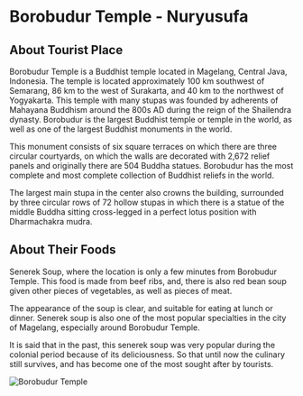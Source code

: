 # Borobudur Temple - Nuryusufa

## About Tourist Place

Borobudur Temple is a Buddhist temple located in Magelang, Central Java, Indonesia. The temple is located approximately 100 km southwest of Semarang, 86 km to the west of Surakarta, and 40 km to the northwest of Yogyakarta. This temple with many stupas was founded by adherents of Mahayana Buddhism around the 800s AD during the reign of the Shailendra dynasty. Borobudur is the largest Buddhist temple or temple in the world, as well as one of the largest Buddhist monuments in the world.

This monument consists of six square terraces on which there are three circular courtyards, on which the walls are decorated with 2,672 relief panels and originally there are 504 Buddha statues. Borobudur has the most complete and most complete collection of Buddhist reliefs in the world.

The largest main stupa in the center also crowns the building, surrounded by three circular rows of 72 hollow stupas in which there is a statue of the middle Buddha sitting cross-legged in a perfect lotus position with Dharmachakra mudra.

## About Their Foods

Senerek Soup, where the location is only a few minutes from Borobudur Temple. This food is made from beef ribs, and, there is also red bean soup given other pieces of vegetables, as well as pieces of meat.

The appearance of the soup is clear, and suitable for eating at lunch or dinner. Senerek soup is also one of the most popular specialties in the city of Magelang, especially around Borobudur Temple.

It is said that in the past, this senerek soup was very popular during the colonial period because of its deliciousness. So that until now the culinary still survives, and has become one of the most sought after by tourists.

<img align="center" src="https://upload.wikimedia.org/wikipedia/commons/thumb/7/77/Stupa_Borobudur.jpg/330px-Stupa_Borobudur.jpg" alt="Borobudur Temple"/>

<!--Example: <img align="center" src="https://lotustours.in/assets/img/taj/photo-room-detail-1.jpg" alt="Taj Mahal"/> -->
